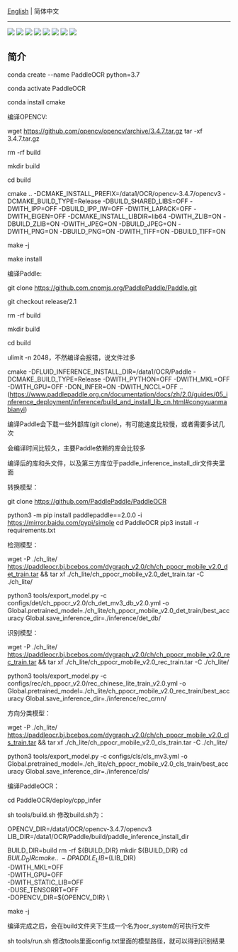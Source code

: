 [English](README.md) | 简体中文

------------------------------------------------------------------------------------------

<p align="left">
    <a href="./LICENSE"><img src="https://img.shields.io/badge/license-Apache%202-dfd.svg"></a>
    <a href="https://github.com/PaddlePaddle/PaddleOCR/releases"><img src="https://img.shields.io/github/v/release/PaddlePaddle/PaddleOCR?color=ffa"></a>
    <a href=""><img src="https://img.shields.io/badge/python-3.7+-aff.svg"></a>
    <a href=""><img src="https://img.shields.io/badge/os-linux%2C%20win%2C%20mac-pink.svg"></a>
    <a href=""><img src="https://img.shields.io/pypi/format/PaddleOCR?color=c77"></a>
    <a href="https://github.com/PaddlePaddle/PaddleOCR/graphs/contributors"><img src="https://img.shields.io/github/contributors/PaddlePaddle/PaddleOCR?color=9ea"></a>
    <a href="https://pypi.org/project/PaddleOCR/"><img src="https://img.shields.io/pypi/dm/PaddleOCR?color=9cf"></a>
    <a href="https://github.com/PaddlePaddle/PaddleOCR/stargazers"><img src="https://img.shields.io/github/stars/PaddlePaddle/PaddleOCR?color=ccf"></a>
</p>

## 简介
conda create --name PaddleOCR python=3.7

conda activate PaddleOCR

conda install cmake



编译OPENCV:

wget https://github.com/opencv/opencv/archive/3.4.7.tar.gz
tar -xf 3.4.7.tar.gz


rm -rf build

mkdir build

cd build

cmake .. -DCMAKE_INSTALL_PREFIX=/data1/OCR/opencv-3.4.7/opencv3 -DCMAKE_BUILD_TYPE=Release -DBUILD_SHARED_LIBS=OFF -DWITH_IPP=OFF -DBUILD_IPP_IW=OFF -DWITH_LAPACK=OFF  -DWITH_EIGEN=OFF -DCMAKE_INSTALL_LIBDIR=lib64 -DWITH_ZLIB=ON  -DBUILD_ZLIB=ON -DWITH_JPEG=ON -DBUILD_JPEG=ON -DWITH_PNG=ON -DBUILD_PNG=ON -DWITH_TIFF=ON -DBUILD_TIFF=ON

make -j

make install


编译Paddle:

git clone https://github.com.cnpmjs.org/PaddlePaddle/Paddle.git

git checkout release/2.1



rm -rf build

mkdir build

cd build

ulimit -n 2048，不然编译会报错，说文件过多

cmake -DFLUID_INFERENCE_INSTALL_DIR=/data1/OCR/Paddle  -DCMAKE_BUILD_TYPE=Release -DWITH_PYTHON=OFF -DWITH_MKL=OFF -DWITH_GPU=OFF -DON_INFER=ON  -DWITH_NCCL=OFF .. (https://www.paddlepaddle.org.cn/documentation/docs/zh/2.0/guides/05_inference_deployment/inference/build_and_install_lib_cn.html#congyuanmabianyi)

编译Paddle会下载一些外部库(git clone)，有可能速度比较慢，或者需要多试几次

会编译时间比较久，主要Paddle依赖的库会比较多

编译后的库和头文件，以及第三方库位于paddle_inference_install_dir文件夹里面



转换模型：

git clone https://github.com/PaddlePaddle/PaddleOCR



python3 -m pip install paddlepaddle==2.0.0 -i https://mirror.baidu.com/pypi/simple
cd PaddleOCR
pip3 install -r requirements.txt


检测模型：



wget -P ./ch_lite/ https://paddleocr.bj.bcebos.com/dygraph_v2.0/ch/ch_ppocr_mobile_v2.0_det_train.tar && tar xf ./ch_lite/ch_ppocr_mobile_v2.0_det_train.tar -C ./ch_lite/

python3 tools/export_model.py -c configs/det/ch_ppocr_v2.0/ch_det_mv3_db_v2.0.yml -o Global.pretrained_model=./ch_lite/ch_ppocr_mobile_v2.0_det_train/best_accuracy Global.save_inference_dir=./inference/det_db/


识别模型：

wget -P ./ch_lite/ https://paddleocr.bj.bcebos.com/dygraph_v2.0/ch/ch_ppocr_mobile_v2.0_rec_train.tar && tar xf ./ch_lite/ch_ppocr_mobile_v2.0_rec_train.tar -C ./ch_lite/

python3 tools/export_model.py -c configs/rec/ch_ppocr_v2.0/rec_chinese_lite_train_v2.0.yml -o Global.pretrained_model=./ch_lite/ch_ppocr_mobile_v2.0_rec_train/best_accuracy  Global.save_inference_dir=./inference/rec_crnn/


方向分类模型：



wget -P ./ch_lite/ https://paddleocr.bj.bcebos.com/dygraph_v2.0/ch/ch_ppocr_mobile_v2.0_cls_train.tar && tar xf ./ch_lite/ch_ppocr_mobile_v2.0_cls_train.tar -C ./ch_lite/

python3 tools/export_model.py -c configs/cls/cls_mv3.yml -o Global.pretrained_model=./ch_lite/ch_ppocr_mobile_v2.0_cls_train/best_accuracy  Global.save_inference_dir=./inference/cls/


编译PaddleOCR：



cd PaddleOCR/deploy/cpp_infer

sh tools/build.sh
修改build.sh为：

OPENCV_DIR=/data1/OCR/opencv-3.4.7/opencv3
LIB_DIR=/data1/OCR/Paddle/build/paddle_inference_install_dir

BUILD_DIR=build
rm -rf ${BUILD_DIR}
mkdir ${BUILD_DIR}
cd ${BUILD_DIR}
cmake .. \
-DPADDLE_LIB=${LIB_DIR} \
-DWITH_MKL=OFF \
-DWITH_GPU=OFF \
-DWITH_STATIC_LIB=OFF \
-DUSE_TENSORRT=OFF \
-DOPENCV_DIR=${OPENCV_DIR} \

make -j



编译完成之后，会在build文件夹下生成一个名为ocr_system的可执行文件



sh tools/run.sh
修改tools里面config.txt里面的模型路径，就可以得到识别结果
